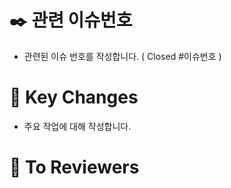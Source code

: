 # ✒️ 관련 이슈번호
- 관련된 이슈 번호를 작성합니다. ( Closed #이슈번호 )

# 🔑 Key Changes
- 주요 작업에 대해 작성합니다.

# 📢 To Reviewers
